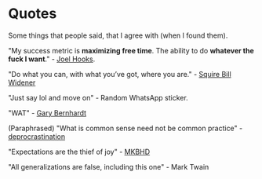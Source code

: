 # Quotes
Some things that people said, that I agree with (when I found them).

"My success metric is **maximizing free time**. The ability to do **whatever the fuck I want**." - [Joel Hooks](https://joelhooks.com/blog/2016/04/08/setting-goals-for-my-version-of-success). 

"Do what you can, with what you’ve got, where you are." - [Squire Bill Widener](https://suebrewton.com/2014/12/31/squire-bill-widener-vs-theodore-roosevelt/)

"Just say lol and move on" - Random WhatsApp sticker.

"WAT" - [Gary Bernhardt](https://www.destroyallsoftware.com/talks/wat)

(Paraphrased) "What is common sense need not be common practice" - [deprocrastination](https://www.deprocrastination.co/blog/how-to-make-quitting-your-addiction-easier)

"Expectations are the thief of joy" - [MKBHD](https://twitter.com/mkbhd/status/1429768663658377218?lang=en)

"All generalizations are false, including this one" - Mark Twain
